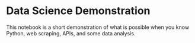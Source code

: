 # Data Science Demonstration

This notebook is a short demonstration of what is possible when you know Python, web scraping, APIs, and some data analysis.
